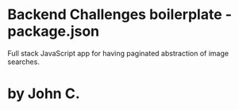 # Backend Challenges boilerplate - package.json

Full stack JavaScript app for having paginated abstraction of image searches.

# by John C.